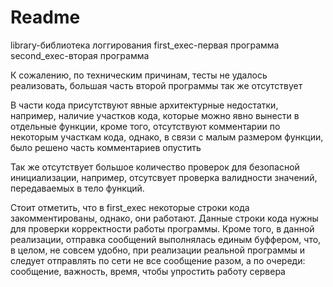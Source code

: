 # Readme
library-библиотека логгирования
first_exec-первая программа
second_exec-вторая программа

К сожалению, по техническим причинам, тесты не удалось реализовать, большая часть второй программы так же отсутствует

В части кода присутствуют явные архитектурные недостатки, например, наличие участков кода, которые можно явно вынести в отдельные функции, кроме того, отсутствуют комментарии по некоторым участкам кода, однако, в связи с малым размером функции, было решено часть комментариев опустить

Так же отсутствует большое количество проверок для безопасной инициализации, например, отсутсвует проверка валидности значений, передаваемых в тело функций.

Стоит отметить, что в first_exec некоторые строки кода закомментированы, однако, они работают. Данные строки кода нужны для проверки корректности работы программы. Кроме того, в данной реализации, отправка сообщений выполнялась единым буффером, что, в целом, не совсем удобно, при реализации реальной программы и следует отправлять по сети не все сообщение разом, а по очереди: сообщение, важность, время, чтобы упростить работу сервера
